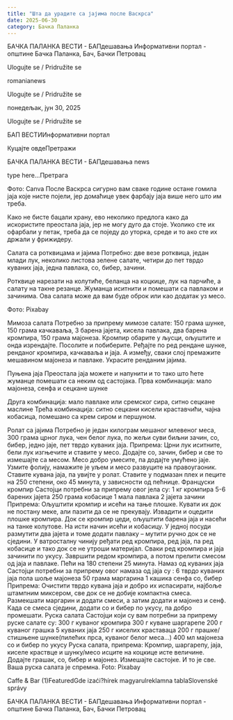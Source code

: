 ```yaml
---
title: "Шта да урадите са јајима после Васкрса"
date: 2025-06-30
category: Бачка Паланка
---
```


БАЧКА ПАЛАНКА ВЕСТИ - БАПдешавања Информативни портал - општине Бачка Паланка, Бач, Бачки Петровац

Ulogujte se / Pridružite se

romanianews

Ulogujte se / Pridružite se

понедељак, јун 30, 2025

Ulogujte se / Pridružite se

БАП ВЕСТИИнформативни портал

Куцајте овдеПретражи

БАЧКА ПАЛАНКА ВЕСТИ - БАПдешавања news

type here...Претрага

Фото: Canva
            После Васкрса сигурно вам сваке године остане гомила јаја које нисте појели, јер домаћице увек фарбају јаја више него што им треба.

Како не бисте бацали храну, ево неколико предлога како да искористите преостала јаја, јер не могу дуго да стоје. Уколико сте их офарбали у петак, треба да се поједу до уторка, среде и то ако сте их држали у фрижидеру.

Салата са ротквицама и јајима
Потребно: две везе ротквица, један млади лук, неколико листова зелене салате, четири до пет тврдо куваних јаја, једна павлака, со, бибер, зачини.


Ротквице нарезати на колутиће, беланца на коцкице, лук на парчиће, а салату на такне резанце. Жуманца иситнити и помешати са павлаком и зачинима. Ова салата може да вам буде оброк или као додатак уз месо.


Фотo: Pixabay

Мимоза салата
Потребно за припрему мимозе салате: 150 грама шунке, 150 грама качкаваља, 3 барена јајета, кисела павлака, два барена кромпира, 150 грама мајонеза.
Кромпир обарите у љусци, ољуштите и онда изрендајте. Посолите и побиберите. Ређајте по ред рендане шунке, ренданог кромпира, качкаваља и јаја. А између, сваки слој премажите мешавином мајонеза и павлаке. Украсите ренданим јајима.



Пуњена јаја
Преостала јаја можете и напунити и то тако што ћете жуманце помешати са неким од састојака.
Прва комбинација: мало мајонеза, сенфа и сецкане шунке












Друга комбинација: мало павлаке или сремског сира, ситно сецкане маслине
Трећа комбинација: ситно сецкани кисели краставчићи, чајна кобасица, помешано са крем сиром и першуном.


Ролат са јајима
Потребно је један килограм мешаног млевеног меса, 300 грама црног лука, чен белог лука, по жељи суви биљни зачин, со, бибер, једно јаје, пет тврдо куваних јаја.
Припрема:
Црни лук иситните, бели лук изгњечите и ставите у месо. Додајте со, зачин, бибер и све то измешајте са месом. Месо добро умесите, па додајте умућено јаје. Узмите фолију, намажите је уљем и месо развуците на правоугаоник. Ставите кувана јаја, па увијте у ролат.
Ставите у подмазан плех и пеците на 250 степени, око 45 минута, у зависности од пећнице.
Француски кромпир
Састојци потребни за припрему овог јела су:
1 кг кромпира
5-6 барених јајета
250 грама кобасице
1 мала павлака
2 јајета
зачини
Припрема: Ољуштити кромпир и исећи на тање плошке. Кувати их док не постану меке, али пазити да се не прекувају. Извадити и оцедити плошке кромпира. Док се кромпир цеди, ољуштити барена јаја и насећи на танке колутове. На исти начин исећи и кобасицу. У једној посуди размутити два јајета и томе додати павлаку – мутити ручно док се не сједини.
У ватросталну чинију ређати ред кромпира, ред јаја, па ред кобасице и тако док се не утроши материјал. Сваки ред кромпира и јаја зачинити по укусу. Завршити редом кромпира, а потом прелити смесом од јаја и павлаке. Пећи на 180 степени 25 минута.
Намаз од куваних јаја
Састојци потребни за припрему овог намаза од јаја су :
6 тврдо куваних јаја
пола шоље мајонеза
50 грама маргарина
1 кашика сенфа
со, бибер
Припрема: Очистити тврдо кувана јаја и добро их испасирати, најбоље штампним миксером, све док се не добије компактна смеса. Размекшати маргарин и додати смеси, а затим додати и мајонез и сенф. Када се смеса сједини, додати со и бибер по укусу, па добро промешати.
Руска салата
Састојци који су вам потребни за припрему руске салате су:
300 г куваног кромпира
300 г куване шаргарепе
200 г куваног грашка
5 куваних јаја
250 г киселих краставаца
200 г прашке/стишњене шунке(пилећих прса, куваног белог меса…)
400 мл мајонеза
со и бибер по укусу
Руска салата, припрема:
Кромпир, шаргарепу, јаја, киселе краствце и шунку/месо исците на коцкице исте величине.
Додајте грашак, со, бибер и мајонез. Измешајте састојке. И то је све.
Ваша руска салата је спремна.
Foto: Pixabay

Caffe & Bar (1)FeaturedGde izaći?hírek magyarulreklamna tablaSlovenské správy

БАЧКА ПАЛАНКА ВЕСТИ - БАПдешавања Информативни портал - општине Бачка Паланка, Бач, Бачки Петровац
